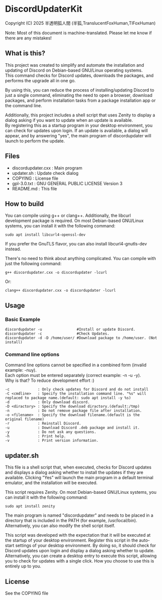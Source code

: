# DiscordUpdaterKit
Copyright (C) 2025 半透明狐人間 (半狐,TranslucentFoxHuman,TlFoxHuman)

Note: Most of this document is machine-translated. Please let me know if there are any mistakes!

## What is this?
This project was created to simplify and automate the installation and updating of Discord on Debian-based GNU/Linux operating systems.  
This command checks for Discord updates, downloads the packages, and performs the upgrade all in one go.
  
By using this, you can reduce the process of installing/updating Discord to just a single command, eliminating the need to open a browser, download packages, and perform installation tasks from a package installation app or the command line.  
  
Additionally, this project includes a shell script that uses Zenity to display a dialog asking if you want to update when an update is available.   
By registering this as a startup program in your desktop environment, you can check for updates upon login. If an update is available, a dialog will appear, and by answering "yes",  the main program of discordupdater will launch to perform the update.

## Files
- discordupdater.cxx : Main program
- updater.sh         : Update check dialog
- COPYING            : License file
- gpl-3.0.txt        : GNU GENERAL PUBLIC LICENSE Version 3
- README.md          : This file

## How to build
You can compile using g++ or clang++. Additionally, the libcurl development package is required. On most Debian-based GNU/Linux systems, you can install it with the following command:
```
sudo apt install libcurl4-openssl-dev
```
If you prefer the GnuTLS flavor, you can also install libcurl4-gnutls-dev instead.  
  
There's no need to think about anything complicated. You can compile with just the following command:
```
g++ discordupdater.cxx -o discordupdater -lcurl
```
Or:
```
clang++ discordupdater.cxx -o discordupdater -lcurl
```

## Usage
### Basic Example
```
discordupdater -u                #Install or update Discord.
discordupdater -c                #Check Updates.
discordupdater -d -D /home/user/ #Download package to /home/user. (Not install)
```
### Command line options
Command line options cannot be specified in a combined form (invalid example: -nuy).   
Each option must be entered separately (correct example: -n -u -y).   
Why is that? To reduce development effort :)

```
-c             : Only check updates for Discord and do not install
-C <cmdline>   : Specify the installation command line. "%s" will replaced to package name.(default: sudo apt install -y %s)
-d             : Only download discord.
-D <diractory> : Specify the download diractory.(default:/tmp)
-n             : Do not remove package file after installation.
-o <filename>  : Specify the download filename.(default is the original filename)
-r             : Reinstall Discord.
-u             : Download Discord .deb package and install it.
-y             : Do not ask any questions.
-h             : Print help.
-v             : Print version information.
```
## updater.sh
This file is a shell script that, when executed, checks for Discord updates and displays a dialog asking whether to install the updates if they are available. Clicking "Yes" will launch the main program in a default terminal emulator, and the installation will be executed.  
   
This script requires Zenity. On most Debian-based GNU/Linux systems, you can install it with the following command:
```
sudo apt install zenity
```
The main program is named "discordupdater" and needs to be placed in a directory that is included in the PATH (for example, /usr/local/bin).   
Alternatively, you can also modify the shell script itself.
  
  
This script was developed with the expectation that it will be executed at the startup of your desktop environment. Register this script in the auto-start settings of your desktop environment. By doing so, it should check for Discord updates upon login and display a dialog asking whether to update.
Alternatively, you can create a desktop entry to execute this script, allowing you to check for updates with a single click. How you choose to use this is entirely up to you.

## License
See the COPYING file
